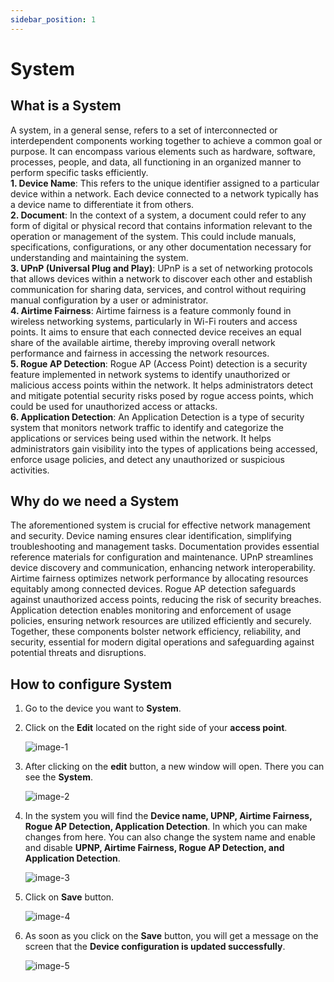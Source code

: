```yaml
---
sidebar_position: 1
---
```


# System
## What is a System
A system, in a general sense, refers to a set of interconnected or interdependent components working together to achieve a common goal or purpose. It can encompass various elements such as hardware, software, processes, people, and data, all functioning in an organized manner to perform specific tasks efficiently.     
**1. Device Name**: This refers to the unique identifier assigned to a particular device within a network. Each device connected to a network typically has a device name to differentiate it from others.              
**2. Document**: In the context of a system, a document could refer to any form of digital or physical record that contains information relevant to the operation or management of the system. This could include manuals, specifications, configurations, or any other documentation necessary for understanding and maintaining the system.           
**3. UPnP (Universal Plug and Play)**: UPnP is a set of networking protocols that allows devices within a network to discover each other and establish communication for sharing data, services, and control without requiring manual configuration by a user or administrator.       
**4. Airtime Fairness**: Airtime fairness is a feature commonly found in wireless networking systems, particularly in Wi-Fi routers and access points. It aims to ensure that each connected device receives an equal share of the available airtime, thereby improving overall network performance and fairness in accessing the network resources.        
**5. Rogue AP Detection**: Rogue AP (Access Point) detection is a security feature implemented in network systems to identify unauthorized or malicious access points within the network. It helps administrators detect and mitigate potential security risks posed by rogue access points, which could be used for unauthorized access or attacks.     
**6. Application Detection**: An Application Detection is a type of security system that monitors network traffic to identify and categorize the applications or services being used within the network. It helps administrators gain visibility into the types of applications being accessed, enforce usage policies, and detect any unauthorized or suspicious activities.
## Why do we need a System
The aforementioned system is crucial for effective network management and security. Device naming ensures clear identification, simplifying troubleshooting and management tasks. Documentation provides essential reference materials for configuration and maintenance. UPnP streamlines device discovery and communication, enhancing network interoperability. Airtime fairness optimizes network performance by allocating resources equitably among connected devices. Rogue AP detection safeguards against unauthorized access points, reducing the risk of security breaches. Application detection enables monitoring and enforcement of usage policies, ensuring network resources are utilized efficiently and securely. Together, these components bolster network efficiency, reliability, and security, essential for modern digital operations and safeguarding against potential threats and disruptions.
## How to configure System
1. Go to the device you want to **System**.
2. Click on the **Edit** located on the right side of your **access point**.

   ![image-1](https://github.com/Nancypatel1103/ComplianceClient/assets/153616269/7cea3476-9bc4-4b81-be7c-899e5d1f785d)

3. After clicking on the **edit** button, a new window will open. There you can see the **System**.

   ![image-2](https://github.com/Nancypatel1103/ComplianceClient/assets/153616269/104f7fba-7cb8-4d6b-9ca5-7c9faeb593c4)

4. In the system you will find the **Device name, UPNP, Airtime Fairness, Rogue AP Detection, Application Detection**. In which you can make changes from here. You can also change the system name and enable and disable **UPNP, Airtime Fairness, Rogue AP Detection, and Application Detection**.

   ![image-3](https://github.com/Nancypatel1103/ComplianceClient/assets/153616269/e61020fd-ed09-4371-bdb5-c50d5cf0772a)

5. Click on **Save** button.

   ![image-4](https://github.com/Nancypatel1103/ComplianceClient/assets/153616269/3320d46c-b7f5-4368-8dad-ab83e4939324)

6. As soon as you click on the **Save** button, you will get a message on the screen that the **Device configuration is updated successfully**.

   ![image-5](https://github.com/Nancypatel1103/ComplianceClient/assets/153616269/ba3af917-6713-4d12-a351-dc8fa13befbc)
